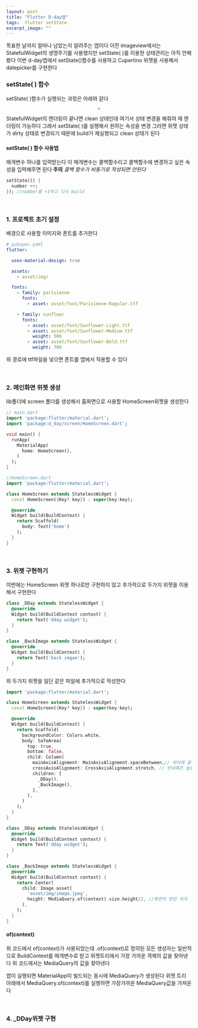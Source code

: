 ```yaml
---
layout: post
title: "Flutter D-day앱"
tags:  flutter setState
excerpt_image: ""
---
```


목표한 날까지 얼마나 남았는지 알려주는 앱이다 이전 imageview에서는 StatefulWidget의 생명주기를 사용했지만 setState( )를 이용한 상태관리는 아직 안해봤다 이번 d-day앱에서 setState()함수를 사용하고 Cupertino 위젯을 사용해서 datepicker를 구현한다

### setState( ) 함수

setState( )함수가 실행되는 과정은 아래와 같다 

<center>
<img src="https://github.com/user-attachments/assets/2ff5ea47-c218-4406-a037-afd782fc9a22" style="zoom:40%;">
</center>

StatefulWidget의 렌더링이 끝나면 clean 상태인데 여기서 상태 변경을 해줘야 재 랜더링이 가능하다 그래서 setState( )를 실행해서 원하는 속성을 변경 그러면 위젯 상태가 dirty 상태로 변경되기 때문에 build가 재실행되고 clean 상태가 된다

#### setState( ) 함수 사용법

매개변수 하나를 입력받는다 이 매개변수는 콜백함수리고 콜백함수에 변경하고 싶은 속성을 입력해주면 된다 **주의** *콜백 함수가 비동기로 작성되면 안된다*

``` dart
setState(() {
  number ++;
}); //number를 +1하고 다시 build
```

&nbsp;

### 1. 프로젝트 초기 설정

배경으로 사용할 이미지와 폰트를 추가한다

``` yaml
# pubspec.yaml
flutter:

  uses-material-design: true

  assets:
    - asset/img/

  fonts:
    - family: parisienne
      fonts:
        - asset: asset/font/Parisienne-Ragular.ttf

    - family: sunflowr
      fonts:
        - asset: asset/font/Sunflower-Light.ttf
        - asset: asset/font/Sunflower-Medium.ttf
          weight: 500
        - asset: asset/font/Sunflower-Bold.ttf
          weight: 700
```

위 경로에 ttf파일을 넣으면 폰트를 앱에서 적용할 수 있다

&nbsp;

### 2. 메인화면 위젯 생성

lib폴더에 screen 폴더를 생성해서 홈화면으로 사용할 HomeScreen위젯을 생성한다

``` dart
// main.dart
import 'package:flutter/material.dart';
import 'package:d_day/screen/HomeScreen.dart';

void main() {
  runApp(
    MaterialApp(
      home: HomeScreen(),
    )
  );
}
```

``` dart
//HomeScreen.dart
import 'package:flutter/material.dart';

class HomeScreen extends StatelessWidget {
  const HomeScreen({Key? key}) : super(key:key);

  @override
  Widget build(BuildContext) {
    return Scaffold(
      body: Text('home')
    );
  }
}
```

&nbsp;

### 3. 위젯 구현하기

이번에는 HomeScreen 위젯 하나로만 구현하지 않고 추가적으로 두가지 위젯을 이용해서 구현한다

``` dart
class _DDay extends StatelessWidget {
  @override
  Widget build(BuildContext context) {
    return Text('dday widget');
  }
}

class _BackImage extends StatelessWidget {
  @override
  Widget build(BuildContext) {
    return Text('back imgae');
  }
}
```

위 두가지 위젯을 일단 같은 파일에 추가적으로 작성한다

``` dart
import 'package:flutter/material.dart';

class HomeScreen extends StatelessWidget {
  const HomeScreen({Key? key}) : super(key:key);

  @override
  Widget build(BuildContext) {
    return Scaffold(
      backgroundColor: Colors.white,
      body: SafeArea(
        top: true,
        bottom: false,
        child: Column(
          mainAxisAlignment: MainAxisAlignment.spaceBetween,// 위아래 끝에 배치한다
          crossAxisAlignment: CrossAxisAlignment.stretch, // 반대축은 늘림
          children: [
            _DDay(),
            _BackImage(),
          ],
        ),
      )
    );
  }
}

class _DDay extends StatelessWidget {
  @override
  Widget build(BuildContext context) {
    return Text('dday widget');
  }
}

class _BackImage extends StatelessWidget {
  @override
  Widget build(BuildContext context) {
    return Center(
      child: Image.asset(
        'asset/img/image.jpeg',
        height: MediaQuery.of(context).size.height/2, //화면의 반만 차지
      ),
    );
  }
}
```

#### of(context)

위 코드에서 of(context)가 사용되었는데 .of(context)로 정의된 모든 생성자는 일반적으로 BuildContext를 매개변수로 받고 위젯트리에서 가장 가까운 객체의 값을 찾아낸다 위 코드에서는 MediaQuery의 값을 찾아낸다

앱이 실행되면 MaterialApp이 빌드되는 동시에 MediaQuery가 생성된다 위젯 트리 아래에서 MediaQuery.of(context)를 실행하면 가장가까운 MediaQuery값을 가져온다

&nbsp;

### 4. _DDay위젯 구현

